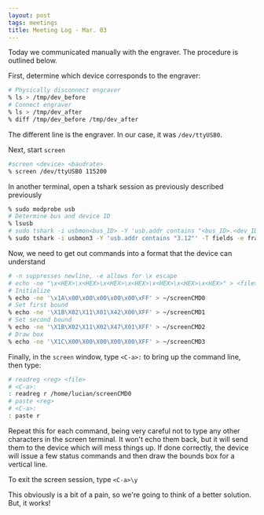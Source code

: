 ```yaml
---
layout: post
tags: meetings
title: Meeting Log - Mar. 03
---
```


Today we communicated manually with the engraver. The procedure is outlined below.

First, determine which device corresponds to the engraver:

```bash
# Physically disconnect engraver
% ls > /tmp/dev_before
# Connect engraver
% ls > /tmp/dev_after
% diff /tmp/dev_before /tmp/dev_after
```
The different line is the engraver. In our case, it was `/dev/ttyUSB0`.

Next, start `screen`

```bash
#screen <device> <baudrate>
% screen /dev/ttyUSB0 115200
```

In another terminal, open a tshark session as previously described previously
```bash
% sudo modprobe usb
# Determine bus and device ID
% lsusb
# sudo tshark -i usbmon<bus_ID> -Y 'usb.addr contains "<bus_ID>.<dev_ID>"' -T fields -e frame.number -e frame.time -e usb.addr -e usb.data_len -e usb.capdata
% sudo tshark -i usbmon3 -Y 'usb.addr contains "3.12"' -T fields -e frame.number -e frame.time -e usb.addr -e usb.data_len -e usb.capdata
```

Now, we need to get out commands into a format that the device can understand
```bash
# -n suppresses newline, -e allows for \x escape
# echo -ne "\x<HEX>\x<HEX>\x<HEX>\x<HEX>\x<HEX>\x<HEX>\x<HEX>" > <file>
# Initialize
% echo -ne '\x1A\x00\x00\x00\x00\x00\xFF' > ~/screenCMD0
# Set first bound
% echo -ne '\X1B\X02\X11\X01\X42\X00\XFF' > ~/screenCMD1
# Set second bound
% echo -ne '\X1B\X02\X11\X02\X47\X01\XFF' > ~/screenCMD2
# Draw box
% echo -ne '\X1C\X00\X00\X00\X00\X00\XFF' > ~/screenCMD3
```

Finally, in the `screen` window, type `<C-a>:` to bring up the command line, then type:
```bash
# readreg <reg> <file>
# <C-a>:
: readreg r /home/lucian/screenCMD0
# paste <reg>
# <C-a>:
: paste r
```
Repeat this for each command, being very careful not to type any other characters in the screen terminal. It won't echo them back, but it will send them to the device which will mess things up.
If done correctly, the device will issue a few status commands and then draw the bounds box for a vertical line.

To exit the screen session, type `<C-a>\y`

This obviously is a bit of a pain, so we're going to think of a better solution. But, it works!
